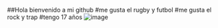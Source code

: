 ##Hola bienvenido a mi github
#me gusta el rugby y futbol
#me gusta el rock y trap
#tengo 17 años
![image](https://github.com/vittogiangreco/vittogiangreco/assets/171263342/39b6066b-569a-431c-a525-0c61d95a45ed)
